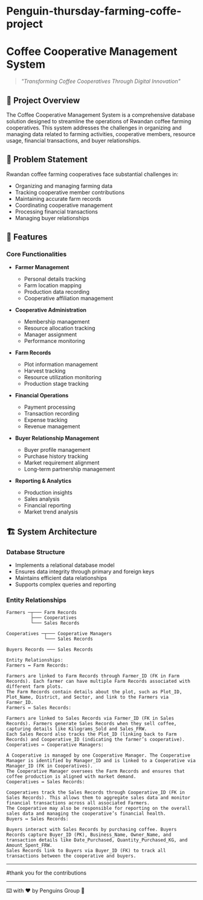 # Penguin-thursday-farming-coffe-project
# Coffee Cooperative Management System

> *"Transforming Coffee Cooperatives Through Digital Innovation"*

## 📝 Project Overview

The Coffee Cooperative Management System is a comprehensive database solution designed to streamline the operations of Rwandan coffee farming cooperatives. This system addresses the challenges in organizing and managing data related to farming activities, cooperative members, resource usage, financial transactions, and buyer relationships.

## 🎯 Problem Statement

Rwandan coffee farming cooperatives face substantial challenges in:
- Organizing and managing farming data
- Tracking cooperative member contributions
- Maintaining accurate farm records
- Coordinating cooperative management
- Processing financial transactions
- Managing buyer relationships

## 🎁 Features

### Core Functionalities
- **Farmer Management**
  - Personal details tracking
  - Farm location mapping
  - Production data recording
  - Cooperative affiliation management

- **Cooperative Administration**
  - Membership management
  - Resource allocation tracking
  - Manager assignment
  - Performance monitoring

- **Farm Records**
  - Plot information management
  - Harvest tracking
  - Resource utilization monitoring
  - Production stage tracking

- **Financial Operations**
  - Payment processing
  - Transaction recording
  - Expense tracking
  - Revenue management

- **Buyer Relationship Management**
  - Buyer profile management
  - Purchase history tracking
  - Market requirement alignment
  - Long-term partnership management

- **Reporting & Analytics**
  - Production insights
  - Sales analysis
  - Financial reporting
  - Market trend analysis

## 🏗️ System Architecture

### Database Structure
- Implements a relational database model
- Ensures data integrity through primary and foreign keys
- Maintains efficient data relationships
- Supports complex queries and reporting

### Entity Relationships
```
Farmers ─┬─── Farm Records
         ├─── Cooperatives
         └─── Sales Records

Cooperatives ─┬─── Cooperative Managers
              └─── Sales Records

Buyers Records ─── Sales Records

Entity Relationships:
Farmers ↔ Farm Records:

Farmers are linked to Farm Records through Farmer_ID (FK in Farm Records). Each farmer can have multiple Farm Records associated with different farm plots.
The Farm Records contain details about the plot, such as Plot_ID, Plot_Name, District, and Sector, and link to the Farmers via Farmer_ID.
Farmers ↔ Sales Records:

Farmers are linked to Sales Records via Farmer_ID (FK in Sales Records). Farmers generate Sales Records when they sell coffee, capturing details like Kilograms_Sold and Sales_FRW.
Each Sales Record also tracks the Plot_ID (linking back to Farm Records) and Cooperative_ID (indicating the farmer’s cooperative).
Cooperatives ↔ Cooperative Managers:

A Cooperative is managed by one Cooperative Manager. The Cooperative Manager is identified by Manager_ID and is linked to a Cooperative via Manager_ID (FK in Cooperatives).
The Cooperative Manager oversees the Farm Records and ensures that coffee production is aligned with market demand.
Cooperatives ↔ Sales Records:

Cooperatives track the Sales Records through Cooperative_ID (FK in Sales Records). This allows them to aggregate sales data and monitor financial transactions across all associated Farmers.
The Cooperative may also be responsible for reporting on the overall sales data and managing the cooperative’s financial health.
Buyers ↔ Sales Records:

Buyers interact with Sales Records by purchasing coffee. Buyers Records capture Buyer_ID (PK), Business_Name, Owner_Name, and transaction details like Date_Purchased, Quantity_Purchased_KG, and Amount_Spent_FRW.
Sales Records link to Buyers via Buyer_ID (FK) to track all transactions between the cooperative and buyers.
```
---
#thank you for the contributions 


---
⌨️ with ❤️ by Penguins Group 🚀
